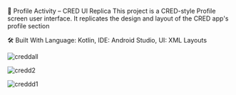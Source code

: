 📱 Profile Activity – CRED UI Replica
This project is a CRED-style Profile screen user interface. It replicates the design and layout of the CRED app's profile section

🛠️ Built With
Language: Kotlin,
IDE: Android Studio,
UI: XML Layouts

![creddall](https://github.com/user-attachments/assets/353217f4-7810-4600-94b4-16bb1ef578f5)

![credd2](https://github.com/user-attachments/assets/572e0807-e7d3-4a80-9318-cc8e57d048b5)

![creddd1](https://github.com/user-attachments/assets/68b9743f-3714-4675-90cf-ffe121237cb0)



